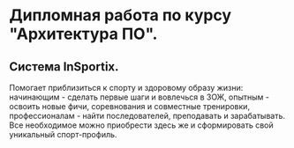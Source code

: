 # Дипломная работа по курсу "Архитектура ПО". 
## Система InSportix. 
Помогает приблизиться к спорту и здоровому образу жизни: 
начинающим - сделать первые шаги и вовлечься в ЗОЖ,
опытным - освоить новые фичи, соревнования и совместные тренировки,
профессионалам - найти последователей, преподавать и зарабатывать.  
Все необходимое можно приобрести здесь же и сформировать свой уникальный спорт-профиль.

